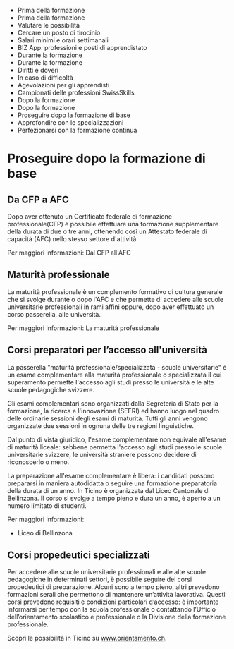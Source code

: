  * Prima della formazione
  * Prima della formazione
  * Valutare le possibilità
  * Cercare un posto di tirocinio
  * Salari minimi e orari settimanali
  * BIZ App: professioni e posti di apprendistato
  * Durante la formazione
  * Durante la formazione
  * Diritti e doveri
  * In caso di difficoltà
  * Agevolazioni per gli apprendisti
  * Campionati delle professioni SwissSkills
  * Dopo la formazione
  * Dopo la formazione
  * Proseguire dopo la formazione di base
  * Approfondire con le specializzazioni
  * Perfezionarsi con la formazione continua

#  Proseguire dopo la formazione di base

##  Da CFP a AFC

Dopo aver ottenuto un Certificato federale di formazione professionale(CFP) è
possibile effettuare una formazione supplementare della durata di due o tre
anni, ottenendo così un Attestato federale di capacità (AFC) nello stesso
settore d'attività.

Per maggiori informazioni: Dal CFP all'AFC

##  Maturità professionale

La maturità professionale è un complemento formativo di cultura generale che
si svolge durante o dopo l'AFC e che permette di accedere alle scuole
universitarie professionali in rami affini oppure, dopo aver effettuato un
corso passerella, alle università.

Per maggiori informazioni: La maturità professionale

##  Corsi preparatori per l’accesso all'università

La passerella "maturità professionale/specializzata - scuole universitarie" è
un esame complementare alla maturità professionale o specializzata il cui
superamento permette l'accesso agli studi presso le università e le alte
scuole pedagogiche svizzere.

Gli esami complementari sono organizzati dalla Segreteria di Stato per la
formazione, la ricerca e l'innovazione (SEFRI) ed hanno luogo nel quadro delle
ordinarie sessioni degli esami di maturità. Tutti gli anni vengono organizzate
due sessioni in ognuna delle tre regioni linguistiche.

Dal punto di vista giuridico, l'esame complementare non equivale all'esame di
maturità liceale: sebbene permetta l'accesso agli studi presso le scuole
universitarie svizzere, le università straniere possono decidere di
riconoscerlo o meno.

La preparazione all'esame complementare è libera: i candidati possono
prepararsi in maniera autodidatta o seguire una formazione preparatoria della
durata di un anno. In Ticino è organizzata dal Liceo Cantonale di Bellinzona.
Il corso si svolge a tempo pieno e dura un anno, è aperto a un numero limitato
di studenti.

Per maggiori informazioni:

  * Liceo di Bellinzona

##  Corsi propedeutici specializzati

Per accedere alle scuole universitarie professionali e alle alte scuole
pedagogiche in determinati settori, è possibile seguire dei corsi propedeutici
di preparazione. Alcuni sono a tempo pieno, altri prevedono formazioni serali
che permettono di mantenere un’attività lavorativa. Questi corsi prevedono
requisiti e condizioni particolari d’accesso: è importante informarsi per
tempo con la scuola professionale o contattando l’Ufficio dell’orientamento
scolastico e professionale o la Divisione della formazione professionale.

Scopri le possibilità in Ticino su www.orientamento.ch.

